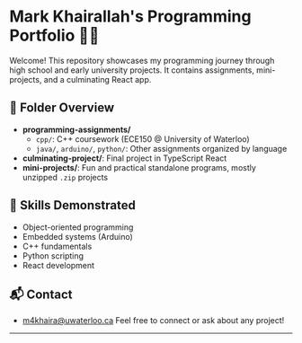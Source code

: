 # Mark Khairallah's Programming Portfolio 👨‍💻

Welcome! This repository showcases my programming journey through high school and early university projects. It contains assignments, mini-projects, and a culminating React app.

## 📁 Folder Overview

- **programming-assignments/**
  - `cpp/`: C++ coursework (ECE150 @ University of Waterloo)
  - `java/`, `arduino/`, `python/`: Other assignments organized by language
- **culminating-project/**: Final project in TypeScript React
- **mini-projects/**: Fun and practical standalone programs, mostly unzipped `.zip` projects

## 🔧 Skills Demonstrated

- Object-oriented programming
- Embedded systems (Arduino)
- C++ fundamentals
- Python scripting
- React development

## 📬 Contact
- m4khaira@uwaterloo.ca
Feel free to connect or ask about any project!

---


